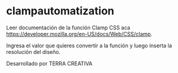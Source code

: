 # clampautomatization

Leer documentación de la función Clamp CSS aca https://developer.mozilla.org/en-US/docs/Web/CSS/clamp.

Ingresa el valor que quieres convertir a la función y luego inserta la resolución del diseño.

Desarrollado por TERRA CREATIVA
